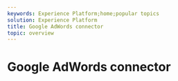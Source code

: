 ```yaml
---
keywords: Experience Platform;home;popular topics
solution: Experience Platform
title: Google AdWords connector
topic: overview
---
```


# Google AdWords connector
